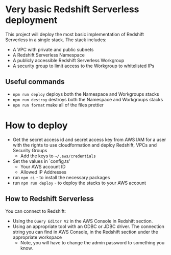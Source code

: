 # Very basic Redshift Serverless deployment

This project will deploy the most basic implementation of Redshift Serverless in a single stack. The stack includes:

- A VPC with private and public subnets
- A Redshift Serverless Namespace
- A publicly accessible Redshift Serverless Workgroup
- A security group to limit access to the Workgroup to whitelisted IPs


## Useful commands

- `npm run deploy` deploys both the Namespace and Workgroups stacks
- `npm run destroy` destroys both the Namespace and Workgroups stacks
- `npm run format` make all of the files prettier

# How to deploy

- Get the secret access id and secret access key from AWS IAM for a user with the rights to use cloudformation and deploy Redshift, VPCs and Security
  Groups
  - Add the keys to `~/.aws/credentials`
- Set the values in `config.ts'
  - Your AWS account ID
  - Allowed IP Addresses
- run `npm ci` - to install the necessary packages
- run `npm run deploy` - to deploy the stacks to your AWS account

## How to Redshift Serverless

You can connect to Redshift:

- Using the `Query Editor V2` in the AWS Console in Redshift section.
- Using an appropriate tool with an ODBC or JDBC driver. The connection string you can find in AWS Console, in the Redshift section under the
  appropriate workspace
  - Note, you will have to change the admin password to something you know.
  